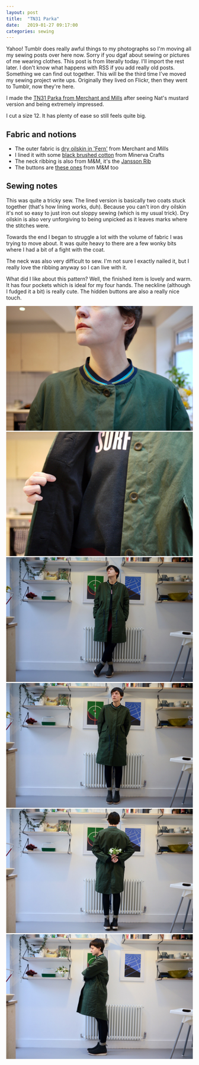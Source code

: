 ```yaml
---
layout: post
title:  "TN31 Parka"
date:   2019-01-27 09:17:00
categories: sewing
---
```

Yahoo! Tumblr does really awful things to my photographs so I'm moving all my sewing posts over here now. Sorry if you dgaf about sewing or pictures of me wearing clothes. This post is from literally today. I'll import the rest later. I don't know what happens with RSS if you add really old posts. Something we can find out together. This will be the third time I've moved my sewing project write ups. Originally they lived on Flickr, then they went to Tumblr, now they're here.

I made the [TN31 Parka from Merchant and Mills](https://merchantandmills.com/store/patterns/the-tn31-parka/) after seeing Nat's mustard version and being extremely impressed.

I cut a size 12. It has plenty of ease so still feels quite big.

## Fabric and notions
- The outer fabric is [dry oilskin in 'Fern'](https://merchantandmills.com/store/cloth/fern-dry-oilskin/) from Merchant and Mills
- I lined it with some [black brushed cotton](https://www.minervacrafts.com/shop/fabric/dress-fabrics/c3923-m-cotton-winceyette-flannel-dress-fabric?colour=Black) from Minerva Crafts
- The neck ribbing is also from M&M, it's the [Jansson Rib](https://merchantandmills.com/store/cloth/jansson-rib/)
- The buttons are [these ones](https://merchantandmills.com/store/trims/khaki-corozo-22mm/) from M&M too


## Sewing notes
This was quite a tricky sew. The lined version is basically two coats stuck together (that's how lining works, duh). Because you can't iron dry oilskin it's not so easy to just iron out sloppy sewing (which is my usual trick). Dry oilskin is also very unforgiving to being unpicked as it leaves marks where the stitches were.

Towards the end I began to struggle a lot with the volume of fabric I was trying to move about. It was quite heavy to there are a few wonky bits where I had a bit of a fight with the coat.

The neck was also very difficult to sew. I'm not sure I exactly nailed it, but I really love the ribbing anyway so I can live with it.

What did I like about this pattern? Well, the finished item is lovely and warm. It has four pockets which is ideal for my four hands. The neckline (although I fudged it a bit) is really cute. The hidden buttons are also a really nice touch.

![TN31](/assets/img/tn31.1.jpg)
![TN31](/assets/img/tn31.2.jpg)
![TN31](/assets/img/tn31.3.jpg)
![TN31](/assets/img/tn31.4.jpg)
![TN31](/assets/img/tn31.5.jpg)
![TN31](/assets/img/tn31.6.jpg)
